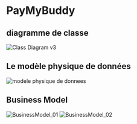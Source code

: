 # PayMyBuddy

## diagramme de classe 

![Class Diagram v3](https://user-images.githubusercontent.com/64974948/136042482-c1f2d34a-b463-4b53-bc9f-0582ad4d4759.png)


## Le modèle physique de données

![modele physique de donnees](https://user-images.githubusercontent.com/64974948/136044747-484e085d-ac05-44be-90c0-4a243e9c092a.png)

## Business Model

![BusinessModel_01](https://user-images.githubusercontent.com/64974948/136040585-4b5be2c1-9526-42fe-a347-6334f8103c4d.png)
![BusinessModel_02](https://user-images.githubusercontent.com/64974948/136040610-64573b8b-38f8-4ef4-a03c-e4a30ee74fe6.png)

